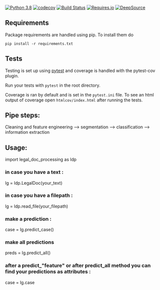 [![Python 3.8](https://img.shields.io/badge/python-3.8-blue.svg)](https://www.python.org/downloads/release/python-380/)
[![codecov](https://codecov.io/gh/THEOLEX-IO/legal_doc_processing/branch/master/graph/badge.svg)](https://codecov.io/gh/THEOLEX-IO/legal_doc_processing)
[![Build Status](https://travis-ci.org/mtchavez/python-package-boilerplate.png?branch=master)](https://travis-ci.org/mtchavez/python-package-boilerplate)
[![Requires.io](https://requires.io/github/mtchavez/python-package-boilerplate/requirements.svg?branch=master)](https://requires.io/github/mtchavez/python-package-boilerplate/requirements?branch=master)
[![DeepSource](https://deepsource.io/gh/THEOLEX-IO/legal_doc_processing.svg/?label=active+issues&show_trend=true)](https://deepsource.io/gh/THEOLEX-IO/legal_doc_processing/?ref=repository-badge)

## Requirements

Package requirements are handled using pip. To install them do

```
pip install -r requirements.txt
```

## Tests

Testing is set up using [pytest](http://pytest.org) and coverage is handled
with the pytest-cov plugin.

Run your tests with ```pytest``` in the root directory.

Coverage is ran by default and is set in the ```pytest.ini``` file.
To see an html output of coverage open ```htmlcov/index.html``` after running the tests.


## Pipe steps:  

Cleaning and feature engineering --> segmentation --> classification --> information extraction


## Usage:

import legal_doc_processing as ldp

### in case you have a text :
lg = ldp.LegalDoc(your_text)

### in case you have a filepath :
lg = ldp.read_file(your_filepath)

### make a prediction :
case = lg.predict_case()

### make all predictions
preds = lg.predict_all()

### after a predict_"feature" or after predict_all method you can find your predictions as attributes : 
case = lg.case
